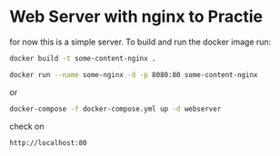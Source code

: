 # Web Server with nginx to Practie 

for now this is a simple server. To build and run the docker image run:

```bash 
docker build -t some-content-nginx . 
```

```bash
docker run --name some-nginx -d -p 8080:80 some-content-nginx
```

or

```bash
docker-compose -f docker-compose.yml up -d webserver
```

check on 

```bash
http://localhost:80
```